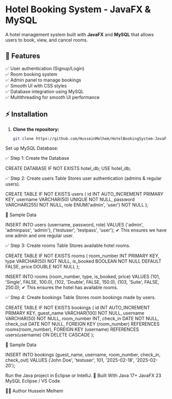 # Hotel Booking System - JavaFX & MySQL

A hotel management system built with **JavaFX** and **MySQL** that allows users to book, view, and cancel rooms.

## 🚀 Features
✅ User authentication (Signup/Login)  
✅ Room booking system  
✅ Admin panel to manage bookings  
✅ Smooth UI with CSS styles  
✅ Database integration using MySQL  
✅ Multithreading for smooth UI performance  

## ⚡ Installation
1. **Clone the repository:**
   ```sh
   git clone https://github.com/HusseinMelhem/HotelBookingSystem-JavaFX-MySQL.git
Set up MySQL Database:


✅ Step 1: Create the Database

CREATE DATABASE IF NOT EXISTS hotel_db;
USE hotel_db;


✅ Step 2: Create users Table
Stores user authentication (admins & regular users).

CREATE TABLE IF NOT EXISTS users (
    id INT AUTO_INCREMENT PRIMARY KEY,
    username VARCHAR(50) UNIQUE NOT NULL,
    password VARCHAR(255) NOT NULL,
    role ENUM('admin', 'user') NOT NULL
);


📝 Sample Data

INSERT INTO users (username, password, role) VALUES
('admin', 'adminpass', 'admin'),
('testuser', 'testpass', 'user');
✔ This ensures we have one admin and one regular user.



✅ Step 3: Create rooms Table
Stores available hotel rooms.

CREATE TABLE IF NOT EXISTS rooms (
    room_number INT PRIMARY KEY,
    type VARCHAR(50) NOT NULL,
    is_booked BOOLEAN NOT NULL DEFAULT FALSE,
    price DOUBLE NOT NULL
);

INSERT INTO rooms (room_number, type, is_booked, price) VALUES
(101, 'Single', FALSE, 100.0),
(102, 'Double', FALSE, 150.0),
(103, 'Suite', FALSE, 250.0);
✔ This ensures the hotel has available rooms.



✅ Step 4: Create bookings Table
Stores room bookings made by users.

CREATE TABLE IF NOT EXISTS bookings (
    id INT AUTO_INCREMENT PRIMARY KEY,
    guest_name VARCHAR(100) NOT NULL,
    username VARCHAR(50) NOT NULL,
    room_number INT,
    check_in DATE NOT NULL,
    check_out DATE NOT NULL,
    FOREIGN KEY (room_number) REFERENCES rooms(room_number),
    FOREIGN KEY (username) REFERENCES users(username) ON DELETE CASCADE
);


📝 Sample Data


INSERT INTO bookings (guest_name, username, room_number, check_in, check_out) VALUES
('John Doe', 'testuser', 101, '2025-02-18', '2025-02-20');



Run the Java project in Eclipse or IntelliJ.
🔧 Built With
Java 17+
JavaFX 23
MySQL
Eclipse / VS Code

👨‍💻 Author
Hussein Melhem
